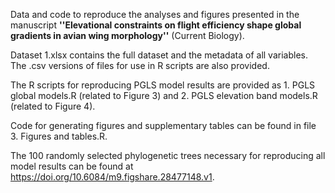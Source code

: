 Data and code to reproduce the analyses and figures presented in the manuscript **''Elevational constraints on flight efficiency shape global gradients in avian wing morphology''** (Current Biology).

Dataset 1.xlsx contains the full dataset and the metadata of all variables. The .csv versions of files for use in R scripts are also provided.

The R scripts for reproducing PGLS model results are provided as 1. PGLS global models.R (related to Figure 3) and 2. PGLS elevation band models.R (related to Figure 4).

Code for generating figures and supplementary tables can be found in file 3. Figures and tables.R.

The 100 randomly selected phylogenetic trees necessary for reproducing all model results can be found at https://doi.org/10.6084/m9.figshare.28477148.v1.
